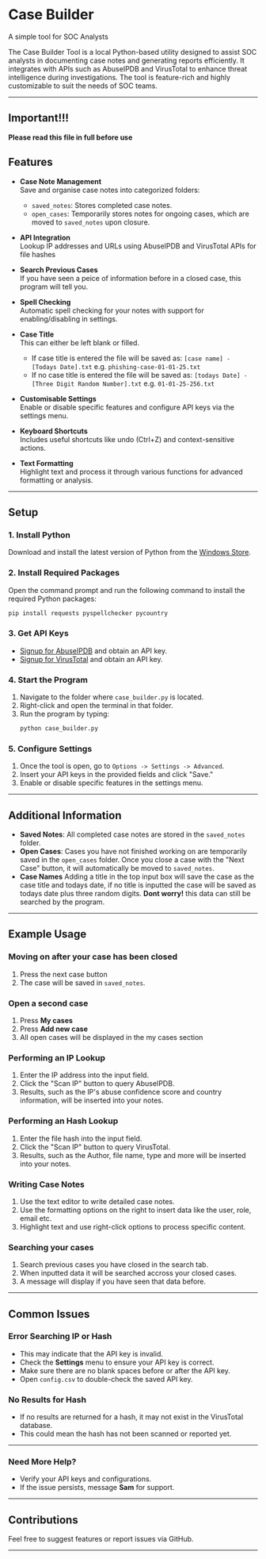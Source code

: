 # Case Builder
A simple tool for SOC Analysts 

The Case Builder Tool is a local Python-based utility designed to assist SOC analysts in documenting case notes and generating reports efficiently. It integrates with APIs such as AbuseIPDB and VirusTotal to enhance threat intelligence during investigations. The tool is feature-rich and highly customizable to suit the needs of SOC teams.

---
## Important!!!

**Please read this file in full before use**

## Features

- **Case Note Management**  
  Save and organise case notes into categorized folders:
  - `saved_notes`: Stores completed case notes.
  - `open_cases`: Temporarily stores notes for ongoing cases, which are moved to `saved_notes` upon closure.

- **API Integration**  
  Lookup IP addresses and URLs using AbuseIPDB and VirusTotal APIs for file hashes

- **Search Previous Cases**     
  If you have seen a peice of information before in a closed case, this program will tell you. 

- **Spell Checking**  
  Automatic spell checking for your notes with support for enabling/disabling in settings.

- **Case Title**    
  This can either be left blank or filled.
  - If case title is entered the file will be saved as:
    `[case name] - [Todays Date].txt` e.g. `phishing-case-01-01-25.txt`
  - If no case title is entered the file will be saved as:
    `[todays Date] - [Three Digit Random Number].txt` e.g. `01-01-25-256.txt`

- **Customisable Settings**  
  Enable or disable specific features and configure API keys via the settings menu.

- **Keyboard Shortcuts**  
  Includes useful shortcuts like undo (Ctrl+Z) and context-sensitive actions.

- **Text Formatting**  
  Highlight text and process it through various functions for advanced formatting or analysis.


---

## Setup

### 1. Install Python
Download and install the latest version of Python from the [Windows Store](https://apps.microsoft.com/detail/9ncvdn91xzqp).

### 2. Install Required Packages
Open the command prompt and run the following command to install the required Python packages:
```bash
pip install requests pyspellchecker pycountry
```

### 3. Get API Keys
- [Signup for AbuseIPDB](https://www.abuseipdb.com/register) and obtain an API key.
- [Signup for VirusTotal](https://www.virustotal.com/gui/join-us) and obtain an API key.

### 4. Start the Program
1. Navigate to the folder where `case_builder.py` is located.
2. Right-click and open the terminal in that folder.
3. Run the program by typing:
   ```bash
   python case_builder.py
   ```

### 5. Configure Settings
1. Once the tool is open, go to `Options -> Settings -> Advanced`.
2. Insert your API keys in the provided fields and click "Save."
3. Enable or disable specific features in the settings menu.

---

## Additional Information

- **Saved Notes**: All completed case notes are stored in the `saved_notes` folder.
- **Open Cases**: Cases you have not finished working on are temporarily saved in the `open_cases` folder. Once you close a case with the "Next Case" button, it will automatically be moved to `saved_notes`.
- **Case Names** Adding a title in the top input box will save the case as the case title and todays date, if no title is inputted the case will be saved as todays date plus three random digits. **Dont worry!** this data can still be searched by the program.

---

## Example Usage

### Moving on after your case has been closed
1. Press the next case button
2. The case will be saved in `saved_notes`.

### Open a second case
1. Press **My cases**
2. Press **Add new case**
3. All open cases will be displayed in the my cases section

### Performing an IP Lookup
1. Enter the IP address into the input field.
2. Click the "Scan IP" button to query AbuseIPDB.
3. Results, such as the IP's abuse confidence score and country information, will be inserted into your notes.

### Performing an Hash Lookup
1. Enter the file hash into the input field.
2. Click the "Scan IP" button to query VirusTotal.
3. Results, such as the Author, file name, type and more will be inserted into your notes. 

### Writing Case Notes
1. Use the text editor to write detailed case notes.
2. Use the formatting options on the right to insert data like the user, role, email etc.
2. Highlight text and use right-click options to process specific content.

### Searching your cases
1. Search previous cases you have closed in the search tab.
2. When inputted data it will be searched accross your closed cases.
3. A message will display if you have seen that data before.

---


## Common Issues

### Error Searching IP or Hash
- This may indicate that the API key is invalid.
- Check the **Settings** menu to ensure your API key is correct.
- Make sure there are no blank spaces before or after the API key.
- Open `config.csv` to double-check the saved API key.

### No Results for Hash
- If no results are returned for a hash, it may not exist in the VirusTotal database.
- This could mean the hash has not been scanned or reported yet.

---

### Need More Help?
- Verify your API keys and configurations.
- If the issue persists, message **Sam** for support.

---

## Contributions
Feel free to suggest features or report issues via GitHub.

---